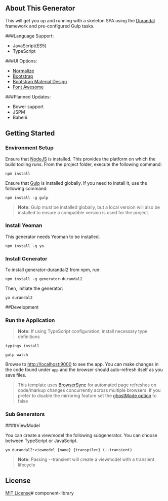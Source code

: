 ## About This Generator
This will get you up and running with a skeleton SPA using the [Durandal](http://durandaljs.com/) framework and pre-configured Gulp tasks.

###Language Support:
* JavaScript(ES5)
* TypeScript

###UI Options:
* [Normalize](https://necolas.github.io/normalize.css/)
* [Bootstrap](https://getbootstrap.com/)
* [Bootstrap Material Design](https://fezvrasta.github.io/bootstrap-material-design/#getting-started)
* [Font Awesome](https://fortawesome.github.io/Font-Awesome/)

###Planned Updates:
* Bower support
* JSPM
* Babel6



## Getting Started

### Environment Setup
Ensure that [NodeJS](http://nodejs.org/) is installed. This provides the platform on which the build tooling runs.
From the project folder, execute the following command:

  ```shell
  npm install
  ```
Ensure that [Gulp](http://gulpjs.com/) is installed globally. If you need to install it, use the following command:

  ```shell
  npm install -g gulp
  ```
  > **Note:** Gulp must be installed globally, but a local version will also be installed to ensure a compatible version is used for the project.

### Install Yeoman

This generator needs Yeoman to be installed.

```shell
npm install -g yo
```

### Install Generator

To install generator-durandal2 from npm, run:

```shell
npm install -g generator-durandal2
```

Then, initiate the generator:

```shell
yo durandal2
```

##Development

### Run the Application

> **Note:** If using TypeScript configuration, install necessary type definitions
```shell
typings install
```

```shell
gulp watch

```
Browse to [http://localhost:9000](http://localhost:9000) to see the app. You can make changes in the code found under `app` and the browser should auto-refresh itself as you save files.
> This template uses [BrowserSync](http://www.browsersync.io/) for automated page refreshes on code/markup changes concurrently across multiple browsers. If you prefer to disable the mirroring feature set the [ghostMode option](http://www.browsersync.io/docs/options/#option-ghostMode) to false



### Sub Generators

####ViewModel

You can create a viewmodel the following subgenerator.
You can choose between TypeScript or JavaScript. 

```shell
yo durandal2:viewmodel {name} {transpiler} (--transient)
```
> **Note:** Passing --transient will create a viewmodel with a transient lifecycle

## License

[MIT License](http://en.wikipedia.org/wiki/MIT_License)#   c o m p o n e n t - l i b r a r y  
 